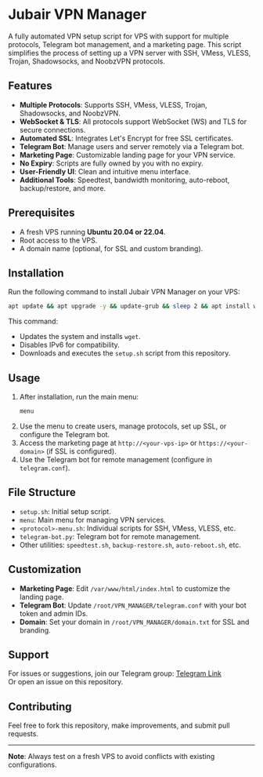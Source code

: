 # Jubair VPN Manager

A fully automated VPN setup script for VPS with support for multiple protocols, Telegram bot management, and a marketing page. This script simplifies the process of setting up a VPN server with SSH, VMess, VLESS, Trojan, Shadowsocks, and NoobzVPN protocols.

## Features
- **Multiple Protocols**: Supports SSH, VMess, VLESS, Trojan, Shadowsocks, and NoobzVPN.
- **WebSocket & TLS**: All protocols support WebSocket (WS) and TLS for secure connections.
- **Automated SSL**: Integrates Let's Encrypt for free SSL certificates.
- **Telegram Bot**: Manage users and server remotely via a Telegram bot.
- **Marketing Page**: Customizable landing page for your VPN service.
- **No Expiry**: Scripts are fully owned by you with no expiry.
- **User-Friendly UI**: Clean and intuitive menu interface.
- **Additional Tools**: Speedtest, bandwidth monitoring, auto-reboot, backup/restore, and more.

## Prerequisites
- A fresh VPS running **Ubuntu 20.04 or 22.04**.
- Root access to the VPS.
- A domain name (optional, for SSL and custom branding).

## Installation
Run the following command to install Jubair VPN Manager on your VPS:

```bash
apt update && apt upgrade -y && update-grub && sleep 2 && apt install wget -y && echo 1 > /proc/sys/net/ipv6/conf/all/disable_ipv6 && wget https://raw.githubusercontent.com/jubairbro/VPN_MANAGER/main/setup.sh && chmod +x setup.sh && ./setup.sh
```

This command:
- Updates the system and installs `wget`.
- Disables IPv6 for compatibility.
- Downloads and executes the `setup.sh` script from this repository.

## Usage
1. After installation, run the main menu:
   ```bash
   menu
   ```
2. Use the menu to create users, manage protocols, set up SSL, or configure the Telegram bot.
3. Access the marketing page at `http://<your-vps-ip>` or `https://<your-domain>` (if SSL is configured).
4. Use the Telegram bot for remote management (configure in `telegram.conf`).

## File Structure
- `setup.sh`: Initial setup script.
- `menu`: Main menu for managing VPN services.
- `<protocol>-menu.sh`: Individual scripts for SSH, VMess, VLESS, etc.
- `telegram-bot.py`: Telegram bot for remote management.
- Other utilities: `speedtest.sh`, `backup-restore.sh`, `auto-reboot.sh`, etc.

## Customization
- **Marketing Page**: Edit `/var/www/html/index.html` to customize the landing page.
- **Telegram Bot**: Update `/root/VPN_MANAGER/telegram.conf` with your bot token and admin IDs.
- **Domain**: Set your domain in `/root/VPN_MANAGER/domain.txt` for SSL and branding.

## Support
For issues or suggestions, join our Telegram group: [Telegram Link](https://t.me/JubairFF)  
Or open an issue on this repository.

## Contributing
Feel free to fork this repository, make improvements, and submit pull requests.


---

**Note**: Always test on a fresh VPS to avoid conflicts with existing configurations.
